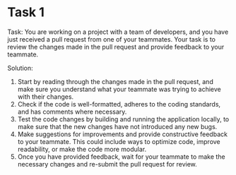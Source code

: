 # Task 1

Task: You are working on a project with a team of developers, and you have just
received a pull request from one of your teammates. Your task is to review the
changes made in the pull request and provide feedback to your teammate.

Solution:

1. Start by reading through the changes made in the pull request, and make sure
   you understand what your teammate was trying to achieve with their changes.
2. Check if the code is well-formatted, adheres to the coding standards, and has
   comments where necessary.
3. Test the code changes by building and running the application locally, to
   make sure that the new changes have not introduced any new bugs.
4. Make suggestions for improvements and provide constructive feedback to your
   teammate. This could include ways to optimize code, improve readability, or
   make the code more modular.
5. Once you have provided feedback, wait for your teammate to make the necessary
   changes and re-submit the pull request for review.
